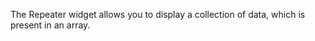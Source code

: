 The Repeater widget allows you to display a collection of data, which is present in an array.

<snippet id='repeater-require'/>
